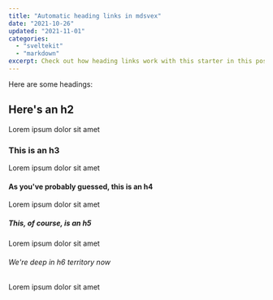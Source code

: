 ```yaml
---
title: "Automatic heading links in mdsvex"
date: "2021-10-26"
updated: "2021-11-01"
categories:
  - "sveltekit"
  - "markdown"
excerpt: Check out how heading links work with this starter in this post.
---
```


Here are some headings:

## Here's an h2

Lorem ipsum dolor sit amet

### This is an h3

Lorem ipsum dolor sit amet

#### As you've probably guessed, this is an h4

Lorem ipsum dolor sit amet

##### This, of course, is an h5

Lorem ipsum dolor sit amet

###### We're deep in h6 territory now

Lorem ipsum dolor sit amet
